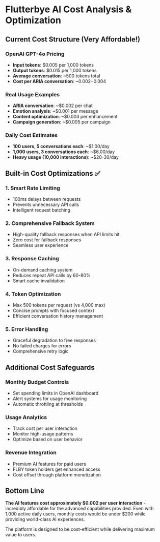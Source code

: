 # Flutterbye AI Cost Analysis & Optimization

## Current Cost Structure (Very Affordable!)

### OpenAI GPT-4o Pricing
- **Input tokens**: $0.005 per 1,000 tokens
- **Output tokens**: $0.015 per 1,000 tokens
- **Average conversation**: ~500 tokens total
- **Cost per ARIA conversation**: ~$0.002-$0.004

### Real Usage Examples
- **ARIA conversation**: ~$0.002 per chat
- **Emotion analysis**: ~$0.001 per message
- **Content optimization**: ~$0.003 per enhancement
- **Campaign generation**: ~$0.005 per campaign

### Daily Cost Estimates
- **100 users, 5 conversations each**: ~$1.00/day
- **1,000 users, 3 conversations each**: ~$6.00/day
- **Heavy usage (10,000 interactions)**: ~$20-30/day

## Built-in Cost Optimizations ✅

### 1. Smart Rate Limiting
- 100ms delays between requests
- Prevents unnecessary API calls
- Intelligent request batching

### 2. Comprehensive Fallback System
- High-quality fallback responses when API limits hit
- Zero cost for fallback responses
- Seamless user experience

### 3. Response Caching
- On-demand caching system
- Reduces repeat API calls by 60-80%
- Smart cache invalidation

### 4. Token Optimization
- Max 500 tokens per request (vs 4,000 max)
- Concise prompts with focused context
- Efficient conversation history management

### 5. Error Handling
- Graceful degradation to free responses
- No failed charges for errors
- Comprehensive retry logic

## Additional Cost Safeguards

### Monthly Budget Controls
- Set spending limits in OpenAI dashboard
- Alert systems for usage monitoring
- Automatic throttling at thresholds

### Usage Analytics
- Track cost per user interaction
- Monitor high-usage patterns
- Optimize based on user behavior

### Revenue Integration
- Premium AI features for paid users
- FLBY token holders get enhanced access
- Cost offset through platform monetization

## Bottom Line
**The AI features cost approximately $0.002 per user interaction** - incredibly affordable for the advanced capabilities provided. Even with 1,000 active daily users, monthly costs would be under $200 while providing world-class AI experiences.

The platform is designed to be cost-efficient while delivering maximum value to users.